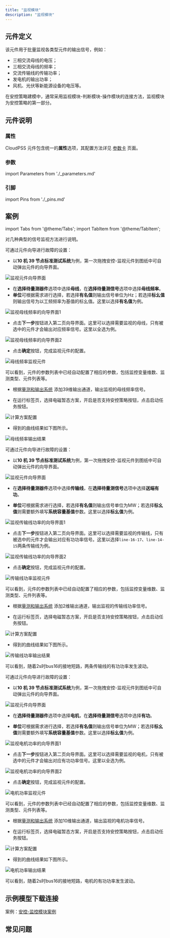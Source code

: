 ```yaml
---
title: "监视模块"
description: "监视模块"
---
```


## 元件定义
该元件用于批量监视各类型元件的输出信号，例如：
- 三相交流母线的电压；
- 三相交流母线的频率；
- 交流传输线的传输功率；
- 发电机的输出功率；
- 风机、光伏等新能源设备的电压等。

在安控策略建模中，通常采用监视模块-判断模块-操作模块的连接方法，监视模块为安控策略的第一部分。

## 元件说明



### 属性

CloudPSS 元件包含统一的**属性**选项，其配置方法详见 [参数卡](docs/documents/software/10-xstudio/20-simstudio/40-workbench/20-function-zone/30-design-tab/30-param-panel/index.md) 页面。

### 参数

import Parameters from './_parameters.md'

<Parameters/>

### 引脚

import Pins from './_pins.md'

<Pins/>

## 案例

import Tabs from '@theme/Tabs';
import TabItem from '@theme/TabItem';

对几种典型的信号监视方法进行说明。

<Tabs>
<TabItem value="case1" label="母线频率">

可通过元件向导进行故障的设置：

- 以**10 机 39 节点标准测试系统**为例，第一次拖拽安控-监视元件到图纸中可自动弹出元件的向导界面。

![监视元件向导界面](./guide.png)

- 在**选择待量测器件**选项中选择**母线**，在**选择待量测信号**选项中选择**母线频率**。
- **单位**可根据需求进行选择，若选择**有名值**则输出信号单位为Hz；若选择**标幺值**则输出信号为以工频频率为基值的标幺值。这里以选择**有名值**为例。

![监视母线频率的向导界面1](./bus-frequency-guide-1.png)

- 点击**下一步**按钮进入第二页向导界面。这里可以选择需要监视的母线，只有被选中的元件才会输出对应频率信号。这里以全选为例。

![监视母线频率的向导界面2](./bus-frequency-guide-2.png)

- 点击**确定**按钮，完成监视元件的配置。

![母线频率监视元件](./bus-frequency-comp.png)

可以看到，元件的参数列表中已经自动配置了相应的参数，包括监控变量维数、监测类型、元件列表等。

- 根据[量测和输出系统](docs/documents/software/20-emtlab/50-emts/30-meters-and-outputs/index.md) 添加39维输出通道，输出监视的母线频率信号。
  
- 在运行标签页，选择电磁暂态方案，开启是否支持安控策略按钮，点击启动任务按钮。

![计算方案配置](./job-config.png)

- 得到的曲线结果如下图所示。

![母线频率输出结果](./bus-frequency-results.png)

</TabItem>

<TabItem value="case2" label="传输线功率">

可通过元件向导进行故障的设置：

- 以**10 机 39 节点标准测试系统**为例，第一次拖拽安控-监视元件到图纸中可自动弹出元件的向导界面。

![监视元件向导界面](./guide.png)

- 在**选择待量测器件**选项中选择**传输线**，在**选择待量测信号**选项中选择**送端有功**。
  
- **单位**可根据需求进行选择，若选择**有名值**则输出信号单位为MW；若选择**标幺值**则需要额外填写**系统容量基值**参数。这里以选择**标幺值**为例。

![监视传输线功率的向导界面1](./transmission-line-power-guide-1.png)

- 点击**下一步**按钮进入第二页向导界面。这里可以选择需要监视的传输线，只有被选中的元件才会输出对应有功功率信号。这里以选择``line-16-17``、``line-14-15``两条传输线为例。

![监视传输线功率的向导界面2](./transmission-line-power-guide-2.png)

- 点击**确定**按钮，完成监视元件的配置。

![传输线功率监视元件](./transmission-line-power-comp.png)

可以看到，元件的参数列表中已经自动配置了相应的参数，包括监控变量维数、监测类型、元件列表等。

- 根据[量测和输出系统](docs/documents/software/20-emtlab/50-emts/30-meters-and-outputs/index.md) 添加2维输出通道，输出监视的传输线功率信号。
  
- 在运行标签页，选择电磁暂态方案，开启是否支持安控策略按钮，点击启动任务按钮。

![计算方案配置](./job-config.png)

- 得到的曲线结果如下图所示。

![传输线功率输出结果](./transmission-line-power-results.png)

可以看到，随着2s时bus16的接地短路，两条传输线的有功功率发生波动。

</TabItem>

<TabItem value="case3" label="电机功率">

可通过元件向导进行故障的设置：

- 以**10 机 39 节点标准测试系统**为例，第一次拖拽安控-监视元件到图纸中可自动弹出元件的向导界面。

![监视元件向导界面](./guide.png)

- 在**选择待量测器件**选项中选择**电机**，在**选择待量测信号**选项中选择**有功**。
  
- **单位**可根据需求进行选择，若选择**有名值**则输出信号单位为MW；若选择**标幺值**则需要额外填写**系统容量基值**参数。这里以选择**标幺值**为例。

![监视电机功率的向导界面1](./generator-power-guide-1.png)

- 点击**下一步**按钮进入第二页向导界面。这里可以选择需要监视的电机，只有被选中的元件才会输出对应有功功率信号。这里以全选为例。

![监视电机功率的向导界面2](./generator-power-guide-2.png)

- 点击**确定**按钮，完成监视元件的配置。

![电机功率监视元件](./generator-power-comp.png)

可以看到，元件的参数列表中已经自动配置了相应的参数，包括监控变量维数、监测类型、元件列表等。

- 根据[量测和输出系统](docs/documents/software/20-emtlab/50-emts/30-meters-and-outputs/index.md) 添加10维输出通道，输出监视的电机功率信号。
  
- 在运行标签页，选择电磁暂态方案，开启是否支持安控策略按钮，点击启动任务按钮。

![计算方案配置](./job-config.png)

- 得到的曲线结果如下图所示。

![电机功率输出结果](./generator-power-results.png)

可以看到，随着2s时bus16的接地短路，电机的有功功率发生波动。

</TabItem>

</Tabs>


## 示例模型下载连接

案例：[安控-监控模块案例](./10机39节点标准测试系统-scdoc.cmdl)


## 常见问题


